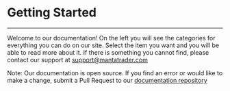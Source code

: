 # Getting Started
---
Welcome to our documentation! On the left you will see the categories for everything you can do on our site. Select the item you want and you will be able to read more about it. If there is something you cannot find, please contact our support at [support@mantatrader.com](mailto:support@mantatrader.com)

Note: Our documentation is open source. If you find an error or would like to make a change, submit a Pull Request to our [documentation repository](https://github.com/Manta-AI/Manta-Docs)

